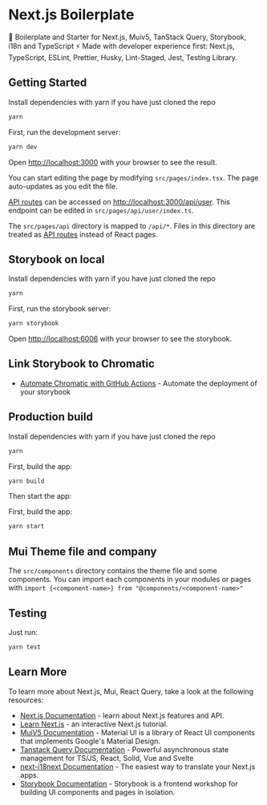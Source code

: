# Next.js Boilerplate

🚀 Boilerplate and Starter for Next.js, Muiv5, TanStack Query, Storybook, i18n and TypeScript ⚡️ Made with developer experience first: Next.js, TypeScript, ESLint, Prettier, Husky, Lint-Staged, Jest, Testing Library.

## Getting Started

Install dependencies with yarn if you have just cloned the repo

```bash
yarn
```

First, run the development server:

```bash
yarn dev
```

Open [http://localhost:3000](http://localhost:3000) with your browser to see the result.

You can start editing the page by modifying `src/pages/index.tsx`. The page auto-updates as you edit the file.

[API routes](https://nextjs.org/docs/api-routes/introduction) can be accessed on [http://localhost:3000/api/user](http://localhost:3000/api/user). This endpoint can be edited in `src/pages/api/user/index.ts`.

The `src/pages/api` directory is mapped to `/api/*`. Files in this directory are treated as [API routes](https://nextjs.org/docs/api-routes/introduction) instead of React pages.

## Storybook on local

Install dependencies with yarn if you have just cloned the repo

```bash
yarn
```

First, run the storybook server:

```bash
yarn storybook
```

Open [http://localhost:6006](http://localhost:6006) with your browser to see the storybook.

## Link Storybook to Chromatic

- [Automate Chromatic with GitHub Actions](https://www.chromatic.com/docs/github-actions) - Automate the deployment of your storybook

## Production build

Install dependencies with yarn if you have just cloned the repo

```bash
yarn
```

First, build the app:

```bash
yarn build
```

Then start the app:

First, build the app:

```bash
yarn start
```

## Mui Theme file and company

The `src/components` directory contains the theme file and some components. You can import each components in your modules or pages with `import {<component-name>} from "@components/<component-name>"`

## Testing

Just run:

```bash
yarn test
```

## Learn More

To learn more about Next.js, Mui, React Query, take a look at the following resources:

- [Next.js Documentation](https://nextjs.org/docs) - learn about Next.js features and API.
- [Learn Next.js](https://nextjs.org/learn) - an interactive Next.js tutorial.
- [MuiV5 Documentation](https://mui.com/material-ui/getting-started/overview/) - Material UI is a library of React UI components that implements Google's Material Design.
- [Tanstack Query Documentation](https://tanstack.com/query/v4) - Powerful asynchronous state management for TS/JS, React, Solid, Vue and Svelte
- [next-i18next Documentation](https://github.com/i18next/next-i18next) - The easiest way to translate your Next.js apps.
- [Storybook Documentation](https://storybook.js.org/tutorials/intro-to-storybook/react/en/simple-component/) - Storybook is a frontend workshop for building UI components and pages in isolation.
